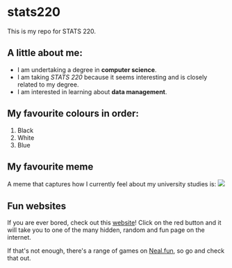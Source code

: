 # stats220
This is my repo for STATS 220. 

## A little about me:
- I am undertaking a degree in **computer science**.
- I am taking *STATS 220* because it seems interesting and is closely related to my degree.
- I am interested in learning about **data management**.

## My favourite colours in order:
1. Black
2. White
3. Blue

## My favourite meme
A meme that captures how I currently feel about my university studies is: ![](https://c.tenor.com/8druEACXtX8AAAAd/tenor.gif)

## Fun websites
If you are ever bored, check out this [website](https://clicktheredbutton.com/)! Click on the red button and it will take you to one of the many hidden, random and fun page on the internet.

If that's not enough, there's a range of games on [Neal.fun](https://neal.fun/#google_vignette), so go and check that out.

